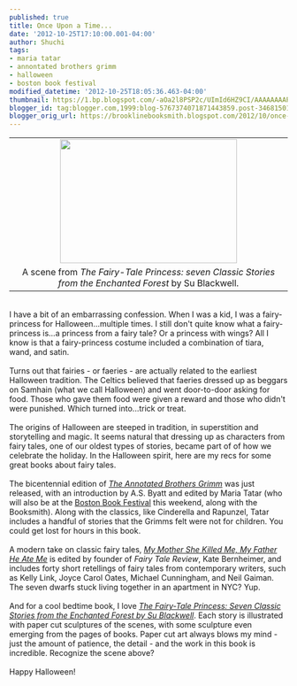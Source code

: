 ```yaml
---
published: true
title: Once Upon a Time...
date: '2012-10-25T17:10:00.001-04:00'
author: Shuchi
tags:
- maria tatar
- annontated brothers grimm
- halloween
- boston book festival
modified_datetime: '2012-10-25T18:05:36.463-04:00'
thumbnail: https://1.bp.blogspot.com/-aOa2l8PSP2c/UImId6HZ9CI/AAAAAAAAPQA/4tdA1bGC6xI/s72-c/Scan+25.jpeg
blogger_id: tag:blogger.com,1999:blog-5767374071871443859.post-3468150122561375431
blogger_orig_url: https://brooklinebooksmith.blogspot.com/2012/10/once-upon-time.html
---
```


<div dir="ltr" style="text-align: left;" trbidi="on"><table align="center" cellpadding="0" cellspacing="0" class="tr-caption-container" style="margin-left: auto; margin-right: auto; text-align: center;"><tbody><tr><td style="text-align: center;"><a href="https://1.bp.blogspot.com/-aOa2l8PSP2c/UImId6HZ9CI/AAAAAAAAPQA/4tdA1bGC6xI/s1600/Scan+25.jpeg" imageanchor="1" style="margin-left: auto; margin-right: auto;"><img border="0" height="224" src="https://1.bp.blogspot.com/-aOa2l8PSP2c/UImId6HZ9CI/AAAAAAAAPQA/4tdA1bGC6xI/s1600/Scan+25.jpeg" width="320" /></a></td></tr><tr><td class="tr-caption" style="text-align: center;">A scene from <i>The Fairy-Tale Princess: seven Classic Stories from the Enchanted Forest</i> by Su Blackwell.</td></tr></tbody></table><br />I have a bit of an embarrassing confession. When I was a kid, I was a fairy-princess for Halloween...multiple times.&nbsp;I still don't quite know what a fairy-princess is...a princess from a fairy tale? Or a princess with wings?&nbsp;All I know is that a fairy-princess costume&nbsp;included a combination of tiara, wand, and satin.<br /><br />Turns out that fairies - or faeries - are actually related to the earliest Halloween tradition. The Celtics believed that faeries dressed up as beggars on Samhain (what we call Halloween) and went door-to-door asking for food. Those who gave them food were given a reward and those who didn't were punished. Which turned into...trick or treat.<br /><br />The origins of Halloween are steeped in tradition, in superstition and storytelling and magic. It seems natural that dressing up as characters from fairy tales, one of our oldest&nbsp;types of stories,&nbsp;became part of of how we celebrate the holiday. In the Halloween spirit, here are my recs for some great books about fairy tales.<br /><br />The bicentennial edition of&nbsp;<i><a href="https://www.brooklinebooksmith-shop.com/book/%5Bmodel%5D-291" target="_blank">The Annotated Brothers Grimm</a></i>&nbsp;was just released, with an introduction by A.S. Byatt and edited by Maria Tatar (who will also be at the <a href="https://www.bostonbookfest.org/bookfest/schedule_detail/schedule_great_brits_and_books/" target="_blank">Boston Book Festival</a> this weekend, along with the Booksmith). Along with the classics, like Cinderella and Rapunzel, Tatar includes a handful of stories that the Grimms felt were not for children. You could get lost for hours in this book.<br /><br />A modern take on classic fairy tales, <a href="https://www.brooklinebooksmith-shop.com/book/9780143117841" target="_blank"><i>My Mother She Killed Me, My Father He Ate Me</i></a> is edited by founder of <em>Fairy Tale Review</em>, Kate Bernheimer, and includes forty short retellings of fairy tales from contemporary writers, such as Kelly Link, Joyce Carol Oates, Michael Cunningham, and Neil Gaiman. The seven dwarfs stuck living together in an apartment in NYC? Yup.<br /><br />And for a cool bedtime book, I love <i><a href="https://www.brooklinebooksmith-shop.com/book/9780500650066" target="_blank">The Fairy-Tale Princess: Seven Classic Stories from the Enchanted Forest by Su Blackwell</a></i>. Each story is illustrated with paper cut sculptures of the scenes, with some sculpture even emerging from the pages of books. Paper cut art always blows my mind - just the amount of patience, the detail - and the work in this book is incredible. Recognize the scene above?<br /><br />Happy Halloween!<br /><br /></div>